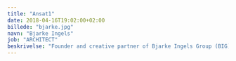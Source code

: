 ```yaml
---
title: "Ansat1"
date: 2018-04-16T19:02:00+02:00
billede: "bjarke.jpg"
navn: "Bjarke Ingels"
job: "ARCHITECT"
beskrivelse: "Founder and creative partner of Bjarke Ingels Group (BIG) since 2005. Ingels has won numerous architectural competitions. In October 2011, the Wall Street Journal named Ingels the Innovator of the Year for architecture and, in July 2012, cited him as “rapidly becoming one of the design world’s rising stars” in light of his extensive international projects."
---
```


